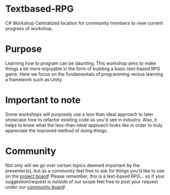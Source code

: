 # Textbased-RPG
C# Workshop
Centralized location for community members to view current progress of workshop. 

# Purpose
Learning how to program can be daunting. This workshop aims to make things a bit more enjoyable in the form of building a basic text-based RPG game. 
Here we focus on the fundamentals of programming versus learning a framework such as Unity. 

# Important to note
Some workshops will purposely use a less than ideal approach to later showcase how to refactor existing code as you'd see in industry. Also, it helps to know
what the less-than-ideal approach looks like in order to truly appreciate the improved method of doing things. 

# Community
Not only will we go over certain topics deemed important by the presenter(s), but as a community feel free to ask for things you'd like to see on the [project board](https://github.com/DeVry-Developer-Club/Textbased-RPG/projects/1)! 
Please remember, this is a text-based RPG... so if your suggestion/request is outside of our scope feel free to post your request under our 
[community board](https://github.com/orgs/DeVry-Developer-Club/projects/1)!
